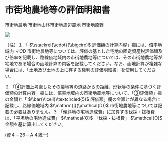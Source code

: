 # 市街地農地等の評価明細書

市街地農地 市街地山林市街地周辺農地 市街地原野

![](https://www.nta.go.jp/tmp/76f46440-fe6c-4ba7-bbd5-840f7f21e05a/images/4d3493af52007b9fce1e808bbbeedeac52a7d85a52805ffeacbfbdf2e279d75a.jpg)

（注）１ 「 $\\stackrel{\\cdot}{\\bigcirc}$ 評価額の計算内容」欄には、倍率地域内 $\|O D$ 市街地農地等については、評価の基とした宅地の固定資産税評価額及び倍率を記載し、路線価地域内の市街地農地等については、その市街地農地等が宅地である場合の画地計算の内容を記載してください。なお、画地計算が複雑な場合には、「土地及び土地の上に存する権利の評価明細書」を使用してください。

２ 「④評価上考慮したその農地等の道路からの距離、形状等の条件に基づく評価額の計算内容」欄には、倍率地域内の市街地農地等について、「③評価額」欄の金額と「 $\\bar{\\lceil}\\textcircled{5}$ 評価額」欄の金額とが異なる場合に記載し、路線価地域内 $\\mathrm{j}(\\mathcal{D})$ 市街地農地等については記載の必要はありません。３ 「傾斜地の宅地造成費」に加算する伐採・抜根費は、「平坦地の宅地造成費」 $\\mathcal{O}$ 「伐採・抜根費」 $\\mathcal{O}$ 金額を基に算出してください。

(資４－26－Ａ４統一)
